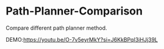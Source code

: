# Path-Planner-Comparison
Compare different path planner method.

DEMO:https://youtu.be/O-7v5eyrMkY?si=J6KkBPqI3iHJj39L

